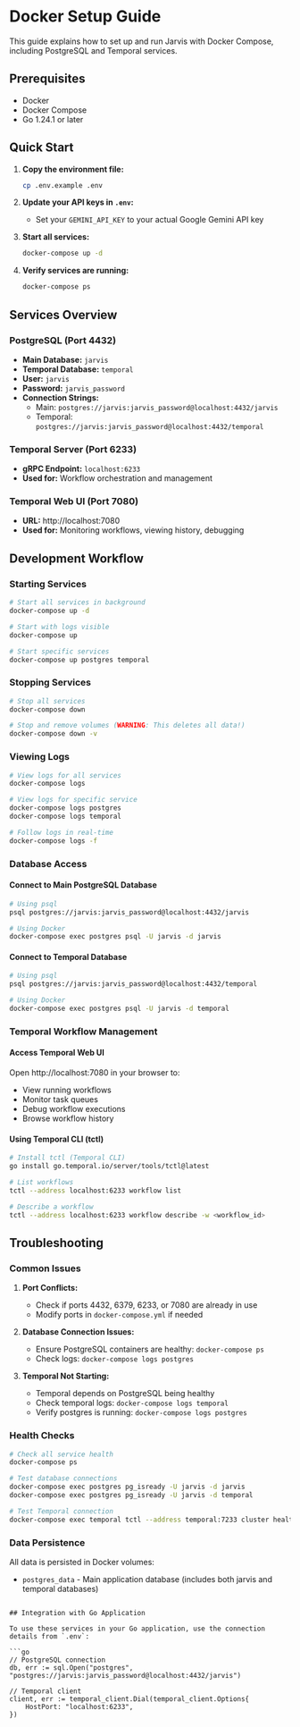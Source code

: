 # Docker Setup Guide

This guide explains how to set up and run Jarvis with Docker Compose, including PostgreSQL and Temporal services.

## Prerequisites

- Docker
- Docker Compose
- Go 1.24.1 or later

## Quick Start

1. **Copy the environment file:**
   ```bash
   cp .env.example .env
   ```

2. **Update your API keys in `.env`:**
   - Set your `GEMINI_API_KEY` to your actual Google Gemini API key

3. **Start all services:**
   ```bash
   docker-compose up -d
   ```

4. **Verify services are running:**
   ```bash
   docker-compose ps
   ```

## Services Overview

### PostgreSQL (Port 4432)
- **Main Database:** `jarvis` 
- **Temporal Database:** `temporal`
- **User:** `jarvis`
- **Password:** `jarvis_password`
- **Connection Strings:** 
  - Main: `postgres://jarvis:jarvis_password@localhost:4432/jarvis`
  - Temporal: `postgres://jarvis:jarvis_password@localhost:4432/temporal`

### Temporal Server (Port 6233)
- **gRPC Endpoint:** `localhost:6233`
- **Used for:** Workflow orchestration and management

### Temporal Web UI (Port 7080)
- **URL:** http://localhost:7080
- **Used for:** Monitoring workflows, viewing history, debugging

## Development Workflow

### Starting Services
```bash
# Start all services in background
docker-compose up -d

# Start with logs visible
docker-compose up

# Start specific services
docker-compose up postgres temporal
```

### Stopping Services
```bash
# Stop all services
docker-compose down

# Stop and remove volumes (WARNING: This deletes all data!)
docker-compose down -v
```

### Viewing Logs
```bash
# View logs for all services
docker-compose logs

# View logs for specific service
docker-compose logs postgres
docker-compose logs temporal

# Follow logs in real-time
docker-compose logs -f
```

### Database Access

#### Connect to Main PostgreSQL Database
```bash
# Using psql
psql postgres://jarvis:jarvis_password@localhost:4432/jarvis

# Using Docker
docker-compose exec postgres psql -U jarvis -d jarvis
```

#### Connect to Temporal Database
```bash
# Using psql  
psql postgres://jarvis:jarvis_password@localhost:4432/temporal

# Using Docker
docker-compose exec postgres psql -U jarvis -d temporal
```

### Temporal Workflow Management

#### Access Temporal Web UI
Open http://localhost:7080 in your browser to:
- View running workflows
- Monitor task queues
- Debug workflow executions
- Browse workflow history

#### Using Temporal CLI (tctl)
```bash
# Install tctl (Temporal CLI)
go install go.temporal.io/server/tools/tctl@latest

# List workflows
tctl --address localhost:6233 workflow list

# Describe a workflow
tctl --address localhost:6233 workflow describe -w <workflow_id>
```

## Troubleshooting

### Common Issues

1. **Port Conflicts:**
   - Check if ports 4432, 6379, 6233, or 7080 are already in use
   - Modify ports in `docker-compose.yml` if needed

2. **Database Connection Issues:**
   - Ensure PostgreSQL containers are healthy: `docker-compose ps`
   - Check logs: `docker-compose logs postgres`

3. **Temporal Not Starting:**
   - Temporal depends on PostgreSQL being healthy
   - Check temporal logs: `docker-compose logs temporal`
   - Verify postgres is running: `docker-compose logs postgres`

### Health Checks
```bash
# Check all service health
docker-compose ps

# Test database connections
docker-compose exec postgres pg_isready -U jarvis -d jarvis
docker-compose exec postgres pg_isready -U jarvis -d temporal

# Test Temporal connection
docker-compose exec temporal tctl --address temporal:7233 cluster health
```

### Data Persistence

All data is persisted in Docker volumes:
- `postgres_data` - Main application database (includes both jarvis and temporal databases)
```

## Integration with Go Application

To use these services in your Go application, use the connection details from `.env`:

```go
// PostgreSQL connection
db, err := sql.Open("postgres", "postgres://jarvis:jarvis_password@localhost:4432/jarvis")

// Temporal client
client, err := temporal_client.Dial(temporal_client.Options{
    HostPort: "localhost:6233",
})
```
